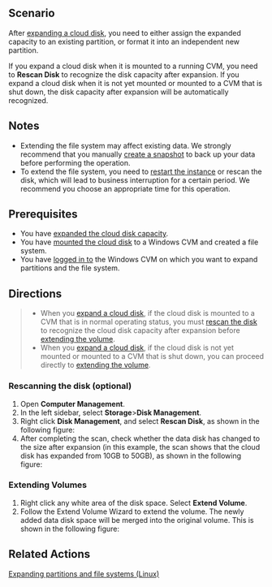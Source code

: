 ## Scenario

After [expanding a cloud disk](https://intl.cloud.tencent.com/document/product/362/5747), you need to either assign the expanded capacity to an existing partition, or format it into an independent new partition.

If you expand a cloud disk when it is mounted to a running CVM, you need to **Rescan Disk** to recognize the disk capacity after expansion.
If you expand a cloud disk when it is not yet mounted or mounted to a CVM that is shut down, the disk capacity after expansion will be automatically recognized.

## Notes

- Extending the file system may affect existing data. We strongly recommend that you manually [create a snapshot](https://intl.cloud.tencent.com/document/product/362/5744) to back up your data before performing the operation.
- To extend the file system, you need to [restart the instance](https://intl.cloud.tencent.com/document/product/213/4928) or rescan the disk, which will lead to business interruption for a certain period. We recommend you choose an appropriate time for this operation.

## Prerequisites

- You have [expanded the cloud disk capacity](https://intl.cloud.tencent.com/document/product/362/5747).
- You have [mounted the cloud disk](https://intl.cloud.tencent.com/document/product/362/32401) to a Windows CVM and created a file system.
- You have [logged in to](https://intl.cloud.tencent.com/document/product/213/5435) the Windows CVM on which you want to expand partitions and the file system.

## Directions
>- When you [expand a cloud disk](https://intl.cloud.tencent.com/document/product/362/5747), if the cloud disk is mounted to a CVM that is in normal operating status, you must [rescan the disk](#Scanning) to recognize the cloud disk capacity after expansion before [extending the volume](#Extending).
>- When you [expand a cloud disk](https://intl.cloud.tencent.com/document/product/362/5747), if the cloud disk is not yet mounted or mounted to a CVM that is shut down, you can proceed directly to [extending the volume](#Extending).

<span id="Scanning"></span>
### Rescanning the disk (optional)

1. Open **Computer Management**.
2. In the left sidebar, select **Storage**>**Disk Management**.
3. Right click **Disk Management**, and select **Rescan Disk**, as shown in the following figure:
4. After completing the scan, check whether the data disk has changed to the size after expansion (in this example, the scan shows that the cloud disk has expanded from 10GB to 50GB), as shown in the following figure:

<span id="Extending"></span>
### Extending Volumes

1. Right click any white area of the disk space. Select **Extend Volume**.
2. Follow the Extend Volume Wizard to extend the volume. The newly added data disk space will be merged into the original volume. This is shown in the following figure:

## Related Actions
[Expanding partitions and file systems (Linux)](https://intl.cloud.tencent.com/document/product/362/31602)

